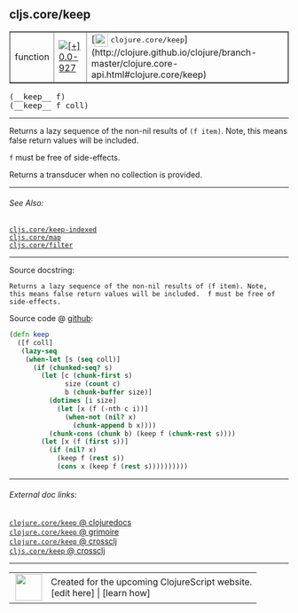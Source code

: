 ## cljs.core/keep



 <table border="1">
<tr>
<td>function</td>
<td><a href="https://github.com/cljsinfo/cljs-api-docs/tree/0.0-927"><img valign="middle" alt="[+] 0.0-927" title="Added in 0.0-927" src="https://img.shields.io/badge/+-0.0--927-lightgrey.svg"></a> </td>
<td>
[<img height="24px" valign="middle" src="http://i.imgur.com/1GjPKvB.png"> <samp>clojure.core/keep</samp>](http://clojure.github.io/clojure/branch-master/clojure.core-api.html#clojure.core/keep)
</td>
</tr>
</table>


 <samp>
(__keep__ f)<br>
</samp>
 <samp>
(__keep__ f coll)<br>
</samp>

---

Returns a lazy sequence of the non-nil results of `(f item)`. Note, this means
false return values will be included.

`f` must be free of side-effects.

Returns a transducer when no collection is provided.

---


###### See Also:

[`cljs.core/keep-indexed`](cljs.core_keep-indexed.md)<br>
[`cljs.core/map`](cljs.core_map.md)<br>
[`cljs.core/filter`](cljs.core_filter.md)<br>

---


Source docstring:

```
Returns a lazy sequence of the non-nil results of (f item). Note,
this means false return values will be included.  f must be free of
side-effects.
```


Source code @ [github](https://github.com/clojure/clojurescript/blob/r1878/src/cljs/cljs/core.cljs#L2643-L2662):

```clj
(defn keep
  ([f coll]
   (lazy-seq
    (when-let [s (seq coll)]
      (if (chunked-seq? s)
        (let [c (chunk-first s)
              size (count c)
              b (chunk-buffer size)]
          (dotimes [i size]
            (let [x (f (-nth c i))]
              (when-not (nil? x)
                (chunk-append b x))))
          (chunk-cons (chunk b) (keep f (chunk-rest s))))
        (let [x (f (first s))]
          (if (nil? x)
            (keep f (rest s))
            (cons x (keep f (rest s))))))))))
```

<!--
Repo - tag - source tree - lines:

 <pre>
clojurescript @ r1878
└── src
    └── cljs
        └── cljs
            └── <ins>[core.cljs:2643-2662](https://github.com/clojure/clojurescript/blob/r1878/src/cljs/cljs/core.cljs#L2643-L2662)</ins>
</pre>

-->

---



###### External doc links:

[`clojure.core/keep` @ clojuredocs](http://clojuredocs.org/clojure.core/keep)<br>
[`clojure.core/keep` @ grimoire](http://conj.io/store/v1/org.clojure/clojure/1.7.0-beta3/clj/clojure.core/keep/)<br>
[`clojure.core/keep` @ crossclj](http://crossclj.info/fun/clojure.core/keep.html)<br>
[`cljs.core/keep` @ crossclj](http://crossclj.info/fun/cljs.core.cljs/keep.html)<br>

---

 <table>
<tr><td>
<img valign="middle" align="right" width="48px" src="http://i.imgur.com/Hi20huC.png">
</td><td>
Created for the upcoming ClojureScript website.<br>
[edit here] | [learn how]
</td></tr></table>

[edit here]:https://github.com/cljsinfo/cljs-api-docs/blob/master/cljsdoc/cljs.core_keep.cljsdoc
[learn how]:https://github.com/cljsinfo/cljs-api-docs/wiki/cljsdoc-files

<!--

This information was too distracting to show to readers, but I'll leave it
commented here since it is helpful to:

- pretty-print the data used to generate this document
- and show how to retrieve that data



The API data for this symbol:

```clj
{:description "Returns a lazy sequence of the non-nil results of `(f item)`. Note, this means\nfalse return values will be included.\n\n`f` must be free of side-effects.\n\nReturns a transducer when no collection is provided.",
 :ns "cljs.core",
 :name "keep",
 :signature ["[f]" "[f coll]"],
 :history [["+" "0.0-927"]],
 :type "function",
 :related ["cljs.core/keep-indexed"
           "cljs.core/map"
           "cljs.core/filter"],
 :full-name-encode "cljs.core_keep",
 :source {:code "(defn keep\n  ([f coll]\n   (lazy-seq\n    (when-let [s (seq coll)]\n      (if (chunked-seq? s)\n        (let [c (chunk-first s)\n              size (count c)\n              b (chunk-buffer size)]\n          (dotimes [i size]\n            (let [x (f (-nth c i))]\n              (when-not (nil? x)\n                (chunk-append b x))))\n          (chunk-cons (chunk b) (keep f (chunk-rest s))))\n        (let [x (f (first s))]\n          (if (nil? x)\n            (keep f (rest s))\n            (cons x (keep f (rest s))))))))))",
          :title "Source code",
          :repo "clojurescript",
          :tag "r1878",
          :filename "src/cljs/cljs/core.cljs",
          :lines [2643 2662]},
 :full-name "cljs.core/keep",
 :clj-symbol "clojure.core/keep",
 :docstring "Returns a lazy sequence of the non-nil results of (f item). Note,\nthis means false return values will be included.  f must be free of\nside-effects."}

```

Retrieve the API data for this symbol:

```clj
;; from Clojure REPL
(require '[clojure.edn :as edn])
(-> (slurp "https://raw.githubusercontent.com/cljsinfo/cljs-api-docs/catalog/cljs-api.edn")
    (edn/read-string)
    (get-in [:symbols "cljs.core/keep"]))
```

-->
